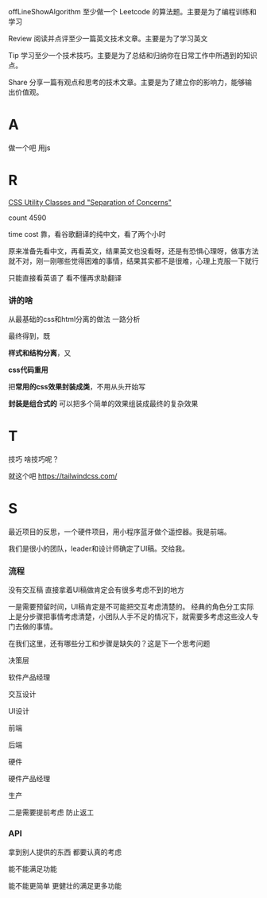 offLineShowAlgorithm  至少做一个 Leetcode 的算法题。主要是为了编程训练和学习

Review  阅读并点评至少一篇英文技术文章。主要是为了学习英文

Tip 学习至少一个技术技巧。主要是为了总结和归纳你在日常工作中所遇到的知识点。

Share 分享一篇有观点和思考的技术文章。主要是为了建立你的影响力，能够输出价值观。



# A 

做一个吧 用js

# R

[CSS Utility Classes and "Separation of Concerns"](https://adamwathan.me/css-utility-classes-and-separation-of-concerns/)

count 4590

time cost  靠，看谷歌翻译的纯中文，看了两个小时

原来准备先看中文，再看英文，结果英文也没看呀，还是有恐惧心理呀，做事方法就不对，刚一刚哪些觉得困难的事情，结果其实都不是很难，心理上克服一下就行

只能直接看英语了 看不懂再求助翻译

### 讲的啥

从最基础的css和html分离的做法 一路分析

最终得到，既

**样式和结构分离**，又

**css代码重用**

把**常用的css效果封装成类**，不用从头开始写

**封装是组合式的**  可以把多个简单的效果组装成最终的复杂效果



# T

技巧 啥技巧呢？

就这个吧 https://tailwindcss.com/

# S

最近项目的反思，一个硬件项目，用小程序蓝牙做个遥控器。我是前端。

我们是很小的团队，leader和设计师确定了UI稿。交给我。

### 流程

没有交互稿 直接拿着UI稿做肯定会有很多考虑不到的地方

一是需要预留时间，UI稿肯定是不可能把交互考虑清楚的。 经典的角色分工实际上是分步骤把事情考虑清楚，小团队人手不足的情况下，就需要多考虑这些没人专门去做的事情。

在我们这里，还有哪些分工和步骤是缺失的？这是下一个思考问题

决策层

软件产品经理

交互设计

UI设计

前端

后端

硬件

硬件产品经理

生产



二是需要提前考虑 防止返工



### API

拿到别人提供的东西 都要认真的考虑

能不能满足功能

能不能更简单 更健壮的满足更多功能







